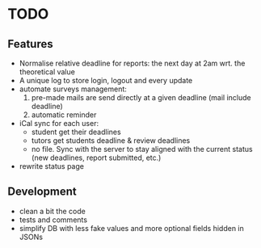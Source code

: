 # TODO

## Features

- Normalise relative deadline for reports: the next day at 2am wrt. the theoretical value
- A unique log to store login, logout and every update
- automate surveys management:
	1. pre-made mails are send directly at a given deadline (mail include deadline)
	2. automatic reminder
- iCal sync for each user:	
	- student get their deadlines
	- tutors get students deadline & review deadlines
	- no file. Sync with the server to stay aligned with the current status (new deadlines, report submitted, etc.)
- rewrite status page


## Development

- clean a bit the code
- tests and comments
- simplify DB with less fake values and more optional fields hidden in JSONs

